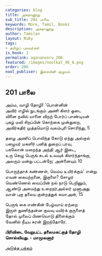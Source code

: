 ```yaml
---
categories: blog
title: அகநானூறு
sub_title: 201 பாலை
keywords: More, Tamil, Books
description: அகநானூறு
author: Tamilan
layout: Ruby
tags:
- தமிழ்ப் புலவர்கள்
is_book: 1
permalink: agananooru_206
featured: /images/noolkal_96_6.png
order: 206
nool_publiser: இசையினி குழுமம்
---
```



## 201 பாலை

அம்ம, வாழி தோழி! 'பொன்னின்  
அவிர் எழில் நுடங்கும் அணி கிளர் ஓடை  
வினை நவில் யானை விறற் போர்ப் பாண்டியன்  
புகழ் மலி சிறப்பின் கொற்கை முன்துறை,  
அவிர்கதிர் முத்தமொடு வலம்புரி சொரிந்து, 5

தழை அணிப் பொலிந்த கோடு ஏந்து அல்குல்  
பழையர் மகளிர் பனித் துறைப் பரவ,  
பகலோன் மறைந்த அந்தி ஆர் இடை,  
உரு கெழு பெருங் கடல் உவவுக் கிளர்ந்தாங்கு,  
அலரும் மன்று பட்டன்றே; அன்னையும் 10

பொருந்தாக் கண்ணள், வெய்ய உயிர்க்கும்' என்று  
எவன் கையற்றனை, இகுளை? சோழர்  
வெண்ணெல் வைப்பின் நல் நாடு பெறினும்,  
ஆண்டு அமைந்து உறைநர்அல்லர் முனாஅது  
வான் புகு தலைய குன்றத்துக் கவாஅன், 15

பெருங் கை எண்கின் பேழ்வாய் ஏற்றை  
இருள் துணிந்தன்ன குவவு மயிர்க் குருளைத்  
தோல் முலைப் பிணவொடு திளைக்கும்  
வேனில் நீடிய சுரன் இறந்தோரே.

**பிரிவிடை வேறுபட்ட தலைமகட்குத் தோழி  
சொல்லியது. - மாமூலனார்**

[அடுத்த பக்கம்](agananooru_207)
